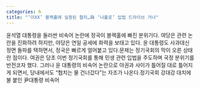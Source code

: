 ```yaml
---
categories: h
title: "‘이XX’ 블랙홀에 실종된 협치…與 ‘나홀로’ 입법 드라이브 거나"
---
```

윤석열 대통령을 둘러싼 비속어 논란에 정국이 블랙홀에 빠진 분위기다. 여당은 관련 논란을 진화하려 하지만, 야당은 연일 공세에 화력을 보태고 있다. 윤 대통령도 사과대신 정면 돌파를 택하면서, 정국은 빠르게 얼어붙고 있다.문제는 정기국회의 막이 오른 상태란 점이다. 여권은 당초 이번 정기국회를 통해 민생 관련 입법을 주도하며 국정 분위기를 반전코자 했다. 그러나 윤 대통령의 비속어 논란으로 야권과 사이가 틀어질 대로 틀어지게 되면서, 당내에서도 “협치는 물 건너갔다”는 자조가 나온다.정기국회 강대강 대치에 불 붙인 尹대통령 비속어